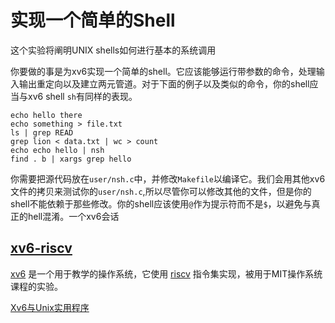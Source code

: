 # 实现一个简单的Shell

这个实验将阐明UNIX shells如何进行基本的系统调用

你要做的事是为xv6实现一个简单的shell。它应该能够运行带参数的命令，处理输入输出重定向以及建立两元管道。对于下面的例子以及类似的命令，你的shell应当与xv6 shell `sh`有同样的表现。

```
echo hello there
echo something > file.txt
ls | grep READ
grep lion < data.txt | wc > count
echo echo hello | nsh
find . b | xargs grep hello
```

你需要把源代码放在`user/nsh.c`中，并修改`Makefile`以编译它。我们会用其他xv6文件的拷贝来测试你的`user/nsh.c`,所以尽管你可以修改其他的文件，但是你的shell不能依赖于那些修改。你的shell应该使用`@`作为提示符而不是`$`，以避免与真正的hell混淆。一个xv6会话

## [xv6-riscv](#xv6-riscv)

[xv6](https://pdos.csail.mit.edu/6.828/2019/xv6.html) 是一个用于教学的操作系统，它使用 [riscv](https://riscv.org/) 指令集实现，被用于MIT操作系统课程的实验。

[Xv6与Unix实用程序](https://maotouyingxia.github.io//xv6//util)
